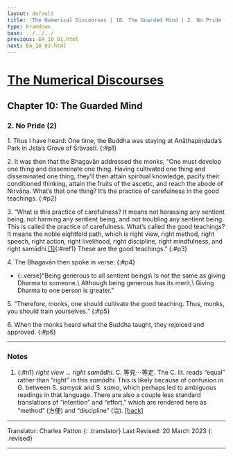 ```yaml
---
layout: default
title: 'The Numerical Discourses | 10. The Guarded Mind | 2. No Pride (2)'
type: kramdown
base: ../../../
previous: EA_10_01.html
next: EA_10_03.html
---
```


# [The Numerical Discourses](../index.html)
## Chapter 10: The Guarded Mind
### 2. No Pride (2)

1\. Thus I have heard: One time, the Buddha was staying at Anāthapiṇḍada’s Park in Jeta’s Grove of Śrāvastī.
{:#p1}

2\. It was then that the Bhagavān addressed the monks, “One must develop one thing and disseminate one thing. Having cultivated one thing and disseminated one thing, they’ll then attain spiritual knowledge, pacify their conditioned thinking, attain the fruits of the ascetic, and reach the abode of Nirvāṇa. What’s that one thing? It’s the practice of carefulness in the good teachings.
{:#p2}

3\. “What is this practice of carefulness? It means not harassing any sentient being, not harming any sentient being, and not troubling any sentient being. This is called the practice of carefulness. What’s called the good teachings? It means the noble eightfold path, which is right view, right method, right speech, right action, right livelihood, right discipline, right mindfulness, and right samādhi.[\[1\]](#n1){:#ref1} These are the good teachings.”
{:#p3}

4\. The Bhagavān then spoke in verse:
{:#p4}

* {:.verse}“Being generous to all sentient beings\\
Is not the same as giving Dharma to someone.\\
Although being generous has its merit,\\
Giving Dharma to one person is greater.”

5\. “Therefore, monks, one should cultivate the good teaching. Thus, monks, you should train yourselves.”
{:#p5}

6\. When the monks heard what the Buddha taught, they rejoiced and approved.
{:#p6}

---

### Notes

1. {:#n1} *right view … right samādhi*. C. 等見⋯等定. The C. lit. reads “equal” rather than “right” in this <em>samādhi</em>. This is likely because of confusion in G. between S. *samyak* and S. *sama*, which perhaps led to ambiguous readings in that language. There are also a couple less standard translations of “intention” and “effort,” which are rendered here as “method” (方便) and “discipline” (治). [\[back\]](#ref1)

---

Translator: Charles Patton
{: .translator}
Last Revised: 20 March 2023
{: .revised}

---